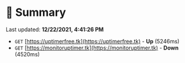 # 📖 Summary
Last updated: **12/22/2021, 4:41:26 PM**

- `GET` [https://uptimerfree.tk](https://uptimerfree.tk) - **Up** (5246ms)
- `GET` [https://monitoruptimer.tk](https://monitoruptimer.tk) - **Down** (4520ms)
